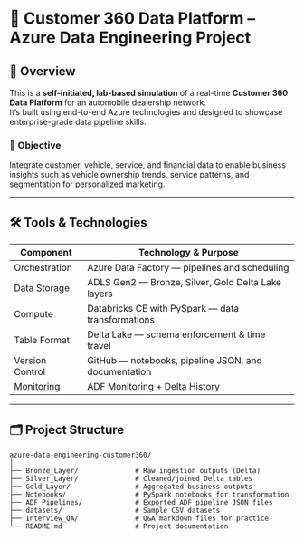 # 🚗 Customer 360 Data Platform – Azure Data Engineering Project

## 🧾 Overview  
This is a **self-initiated, lab-based simulation** of a real-time **Customer 360 Data Platform** for an automobile dealership network.  
It’s built using end-to-end Azure technologies and designed to showcase enterprise-grade data pipeline skills.

### 🎯 Objective  
Integrate customer, vehicle, service, and financial data to enable business insights such as vehicle ownership trends, service patterns, and segmentation for personalized marketing.

---

## 🛠 Tools & Technologies

| Component         | Technology & Purpose                                  |
|------------------|-------------------------------------------------------|
| Orchestration    | Azure Data Factory — pipelines and scheduling         |
| Data Storage     | ADLS Gen2 — Bronze, Silver, Gold Delta Lake layers    |
| Compute          | Databricks CE with PySpark — data transformations     |
| Table Format     | Delta Lake — schema enforcement & time travel         |
| Version Control  | GitHub — notebooks, pipeline JSON, and documentation  |
| Monitoring       | ADF Monitoring + Delta History                        |

---

## 🗂 Project Structure

```text
azure-data-engineering-customer360/
│
├── Bronze_Layer/              # Raw ingestion outputs (Delta)
├── Silver_Layer/              # Cleaned/joined Delta tables
├── Gold_Layer/                # Aggregated business outputs
├── Notebooks/                 # PySpark notebooks for transformation
├── ADF_Pipelines/             # Exported ADF pipeline JSON files
├── datasets/                  # Sample CSV datasets
├── Interview_QA/              # Q&A markdown files for practice
└── README.md                  # Project documentation

